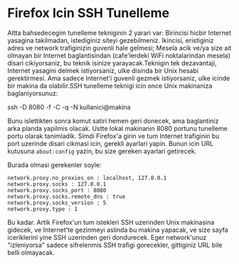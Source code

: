 # Firefox Icin SSH Tunelleme

Altta bahsedecegim tunelleme tekniginin 2 yarari var: Birincisi hicbir
Internet yasagina takilmadan, istediginiz siteyi
gezebilmeniz. Ikincisi, eristiginiz adres ve network trafiginizin
guvenli hale gelmesi; Mesela acik ve/ya size ait olmayan bir Internet
baglantisindan (cafe'lerdeki WiFi noktalarindan mesela) disari
cikiyorsaniz, bu teknik isinize yarayacak.Teknigin tek dezavantaji,
Internet yasagini delmek istiyorsaniz, ulke disinda bir Unix hesabi
gerektirmesi. Ama sadece Internet'i guvenli gezmek istiyorsaniz, ulke
icinde bir makina da olabilir.SSH tunelleme teknigi icin once Unix
makinaniza baglaniyorsunuz:

ssh -D 8080 -f -C -q -N kullanici@makina

Bunu islettikten sonra komut satiri hemen geri donecek, ama
baglantiniz arka planda yapilmis olacak. Ustte lokal makinanin 8080
portunu tunelleme portu olarak tanimladik. Simdi Firefox'a girin ve
tum Internet trafiginin bu port uzerinde disari cikmasi icin, gerekli
ayarlari yapin. Bunun icin URL kutusuna `about:config` yazin, bu size
gereken ayarlari getirecek.

Burada olmasi gerekenler soyle:

```
network.proxy.no_proxies_on : localhost, 127.0.0.1
network.proxy.socks : 127.0.0.1
network.proxy.socks_port : 8080
network.proxy.socks.remote_dns : true
network.proxy.socks_version : 5
network.proxy.type : 1
```

Bu kadar. Artik Firefox'un tum istekleri SSH uzerinden Unix makinasina
gidecek, ve Internet'te gezinmeyi aslinda bu makina yapacak, ve size
sayfa iceriklerini yine SSH uzerinden geri dondurecek. Eger
network'unuz "izleniyorsa" sadece sifrelenmis SSH trafigi gorecekler,
gittiginiz URL bile belli olmayacak.


